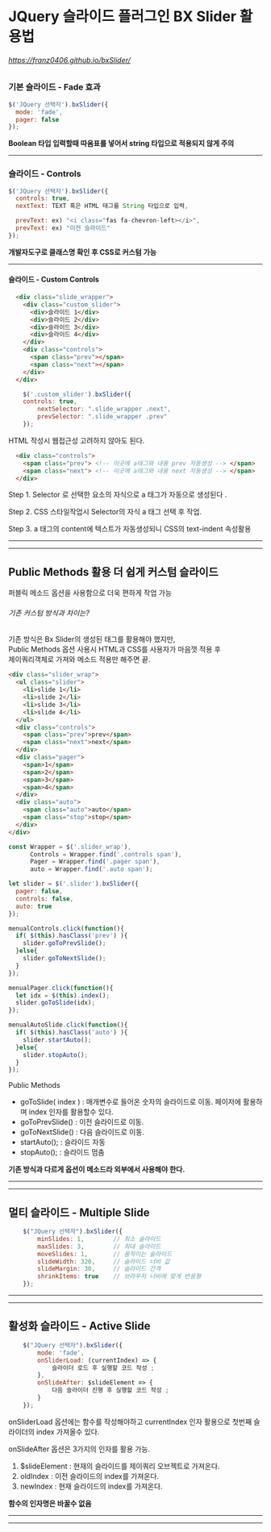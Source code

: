 # JQuery 슬라이드 플러그인 BX Slider 활용법
###### https://franz0406.github.io/bxSlider/


### 기본 슬라이드 - Fade 효과
```javascript
$('JQuery 선택자').bxSlider({
  mode: 'fade',
  pager: false
});
```
**Boolean 타입 입력할때 따옴표를 넣어서 string 타입으로 적용되지 않게 주의**
***
### 슬라이드 - Controls
```javascript
$('JQuery 선택자').bxSlider({
  controls: true,
  nextText: TEXT 혹은 HTML 태그를 String 타입으로 입력,

  prevText: ex) "<i class="fas fa-chevron-left></i>",
  prevText: ex) "이전 슬라이드"
});
```
**개발자도구로 클래스명 확인 후 CSS로 커스텀 가능**
***
#### 슬라이드 - Custom Controls
```html
  <div class="slide_wrapper">
    <div class="custom_slider">
      <div>슬라이드 1</div>
      <div>슬라이드 2</div>
      <div>슬라이드 3</div>
      <div>슬라이드 4</div>
    </div>
    <div class="controls">
      <span class="prev"></span>
      <span class="next"></span>
    </div>
  </div>
```
```javascript
	$('.custom_slider').bxSlider({
    controls: true,
		nextSelector: ".slide_wrapper .next",
		prevSelector: ".slide_wrapper .prev"
	});
```


HTML 작성시 웹접근성 고려하지 않아도 된다.
```html
  <div class="controls">
    <span class="prev"> <!-- 이곳에 a태그와 내용 prev 자동생성 --> </span>
    <span class="next"> <!-- 이곳에 a태그와 내용 next 자동생성 --> </span>
  </div>
```


Step 1. Selector 로 선택한 요소의 자식으로 a 태그가 자동으로 생성된다 .  


Step 2. CSS 스타일작업시 Selector의 자식 a 태그 선택 후 작업.  


Step 3. a 태그의 content에 텍스트가 자동생성되니 CSS의 text-indent 속성활용  


***
---
## Public Methods 활용 더 쉽게 커스텀 슬라이드

퍼블릭 메소드 옵션을 사용함으로 더욱 편하게 작업 가능


###### 기존 커스텀 방식과 차이는?

기존 방식은 Bx Slider의 생성된 태그를 활용해야 했지만,  
Public Methods 옵션 사용시 HTML과 CSS를 사용자가 마음껏 적용 후  
제이쿼리객체로 가져와 메소드 적용만 해주면 끝.


```html
<div class="slider_wrap">
  <ul class="slider">
    <li>slide 1</li>
    <li>slide 2</li>
    <li>slide 3</li>
    <li>slide 4</li>
  </ul>
  <div class="controls">
    <span class="prev">prev</span>
    <span class="next">next</span>
  </div>
  <div class="pager">
    <span>1</span>
    <span>2</span>
    <span>3</span>
    <span>4</span>
  </div>
  <div class="auto">
    <span class="auto">auto</span>
    <span class="stop">stop</span>
  </div>
</div>
```
```javascript
const Wrapper = $('.slider_wrap'),
      Controls = Wrapper.find('.controls span'),
      Pager = Wrapper.find('.pager span'),
      auto = Wrapper.find('.auto span');

let slider = $('.slider').bxSlider({ 
  pager: false,
  controls: false,
  auto: true
}); 

menualControls.click(function(){
  if( $(this).hasClass('prev') ){
    slider.goToPrevSlide();
  }else{
    slider.goToNextSlide();
  }
});

menualPager.click(function(){
  let idx = $(this).index();
  slider.goToSlide(idx);
});

menualAutoSlide.click(function(){
  if( $(this).hasClass('auto') ){
    slider.startAuto();
  }else{
    slider.stopAuto();
  }
});
```
Public Methods  
- goToSlide( index ) : 매개변수로 들어온 숫자의 슬라이드로 이동. 페이저에 활용하며 index 인자를 활용할수 있다.
- goToPrevSlide() : 이전 슬라이드로 이동.
- goToNextSlide() : 다음 슬라이드로 이동.
- startAuto(); : 슬라이드 자동
- stopAuto(); : 슬라이드 멈춤


**기존 방식과 다르게 옵션이 메소드라 외부에서 사용해야 한다.**


---
---

## 멀티 슬라이드 - Multiple Slide

```javascript
	$("JQuery 선택자").bxSlider({
		minSlides: 1,        // 최소 슬라이드
		maxSlides: 3,        // 최대 슬라이드
		moveSlides: 1,       // 움직이는 슬라이드
		slideWidth: 320,     // 슬라이드 너비 값
		slideMargin: 30,     // 슬라이드 간격
		shrinkItems: true    // 브라우저 너비에 맞게 반응형
	});
```
---
---
## 활성화 슬라이드 - Active Slide
```javascript
	$("JQuery 선택자").bxSlider({
		mode: 'fade',
		onSliderLoad: (currentIndex) => { 
			슬라이더 로드 후 실행할 코드 작성 ;
		},
		onSlideAfter: $slideElement => {
			다음 슬라이더 진행 후 실행할 코드 작성 ;
		}
	});
```


onSliderLoad 옵션에는 함수를 작성해야하고 currentIndex 인자 활용으로 첫번째 슬라이더의 index 가져올수 있다.


onSlideAfter 옵션은 3가지의 인자를 활용 가능.  
1. $slideElement : 현재의 슬라이드를 제이쿼리 오브젝트로 가져온다.  
2. oldIndex : 이전 슬라이드의 index를 가져온다.  
3. newIndex : 현재 슬라이드의 index를 가져온다.  


**함수의 인자명은 바꿀수 없음**


---
---
